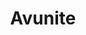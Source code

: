 ---
title: "Avunite"
period: "2022-Present"
link: "https://avunite.com"
description: "Founded Avunite, the social company developing software to connect people."
pubDate: 2022-01-01
sortOrder: 1
---
